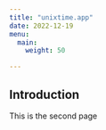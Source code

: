 ```yaml
---
title: "unixtime.app"
date: 2022-12-19
menu:
  main:
    weight: 50

---
```

## Introduction

This is the second page
